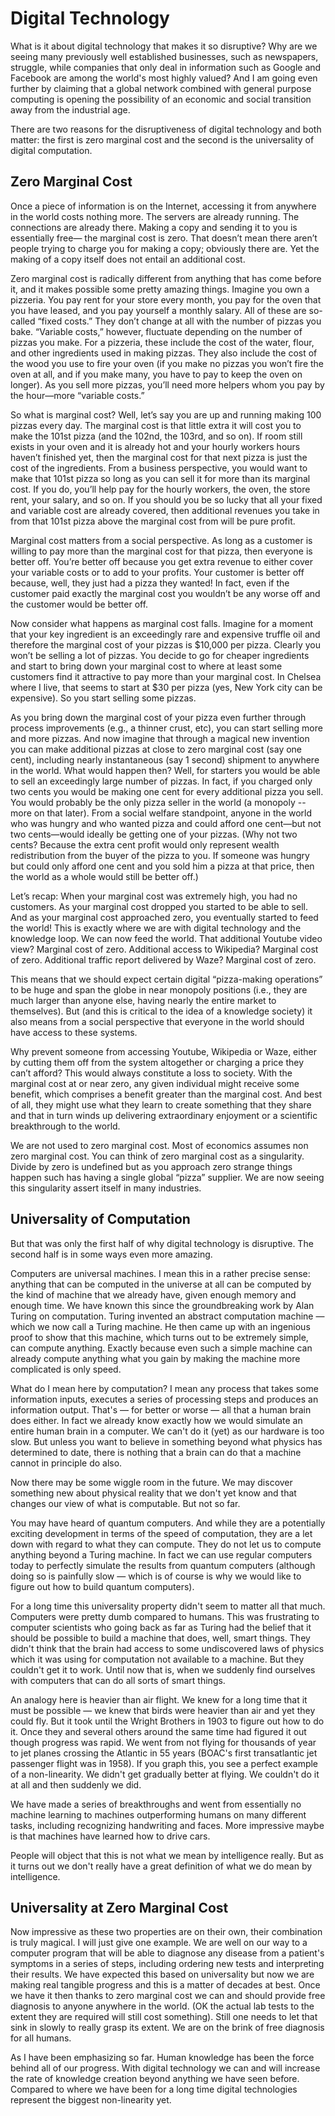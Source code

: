 # Digital Technology

What is it about digital technology that makes it so disruptive? Why are we seeing many previously well established businesses, such as newspapers, struggle, while companies that only deal in information such as Google and Facebook are among the world&apos;s most highly valued? And I am going even further by claiming that a global network combined with general purpose computing is opening the possibility of an economic and social transition away from the industrial age.

There are two reasons for the disruptiveness of digital technology and both matter: the first is zero marginal cost and the second is the universality of digital computation.

## Zero Marginal Cost

Once a piece of information is on the Internet, accessing it from anywhere in the world costs nothing more. The servers are already running. The connections are already there. Making a copy and sending it to you is essentially free— the marginal cost is zero. That doesn’t mean there aren’t people trying to charge you for making a copy; obviously there are. Yet the making of a copy itself does not entail an additional cost.

Zero marginal cost is radically different from anything that has come before it, and it makes possible some pretty amazing things. Imagine you own a pizzeria. You pay rent for your store every month, you pay for the oven that you have leased, and you pay yourself a monthly salary. All of these are so-called “fixed costs.” They don’t change at all with the number of pizzas you bake. “Variable costs,” however, fluctuate depending on the number of pizzas you make. For a pizzeria, these include the cost of the water, flour, and other ingredients used in making pizzas. They also include the cost of the wood you use to fire your oven (if you make no pizzas you won’t fire the oven at all, and if you make many, you have to pay to keep the oven on longer). As you sell more pizzas, you’ll need more helpers whom you pay by the hour—more “variable costs.”

So what is marginal cost? Well, let’s say you are up and running making 100 pizzas every day. The marginal cost is that little extra it will cost you to make the 101st pizza (and the 102nd, the 103rd, and so on). If room still exists in your oven and it is already hot and your hourly workers hours haven’t finished yet, then the marginal cost for that next pizza is just the cost of the ingredients. From a business perspective, you would want to make that 101st pizza so long as you can sell it for more than its marginal cost. If you do, you’ll help pay for the hourly workers, the oven, the store rent, your salary, and so on. If you should you be so lucky that all your fixed and variable cost are already covered, then additional revenues you take in from that 101st pizza above the marginal cost from will be pure profit.

Marginal cost matters from a social perspective. As long as a customer is willing to pay more than the marginal cost for that pizza, then everyone is better off. You’re better off because you get extra revenue to either cover your variable costs or to add to your profits. Your customer is better off because, well, they just had a pizza they wanted! In fact, even if the customer paid exactly the marginal cost you wouldn’t be any worse off and the customer would be better off.

Now consider what happens as marginal cost falls. Imagine for a moment that your key ingredient is an exceedingly rare and expensive truffle oil and therefore the marginal cost of your pizzas is $10,000 per pizza. Clearly you won’t be selling a lot of pizzas. You decide to go for cheaper ingredients and start to bring down your marginal cost to where at least some customers find it attractive to pay more than your marginal cost. In Chelsea where I live, that seems to start at $30 per pizza (yes, New York city can be expensive). So you start selling some pizzas.

As you bring down the marginal cost of your pizza even further through process improvements (e.g., a thinner crust, etc), you can start selling more and more pizzas. And now imagine that through a magical new invention you can make additional pizzas at close to zero marginal cost (say one cent), including nearly instantaneous (say 1 second) shipment to anywhere in the world. What would happen then? Well, for starters you would be able to sell an exceedingly large number of pizzas. In fact, if you charged only two cents you would be making one cent for every additional pizza you sell. You would probably be the only pizza seller in the world (a monopoly -- more on that later). From a social welfare standpoint, anyone in the world who was hungry and who wanted pizza and could afford one cent—but not two cents—would ideally be getting one of your pizzas. (Why not two cents? Because the extra cent profit would only represent wealth redistribution from the buyer of the pizza to you. If someone was hungry but could only afford one cent and you sold him a pizza at that price, then the world as a whole would still be better off.)

Let’s recap: When your marginal cost was extremely high, you had no customers. As your marginal cost dropped you started to be able to sell. And as your marginal cost approached zero, you eventually started to feed the world! This is exactly where we are with digital technology and the knowledge loop. We can now feed the world. That additional Youtube video view? Marginal cost of zero. Additional access to Wikipedia? Marginal cost of zero. Additional traffic report delivered by Waze? Marginal cost of zero. 

This means that we should expect certain digital “pizza-making operations” to be huge and span the globe in near monopoly positions (i.e., they are much larger than anyone else, having nearly the entire market to themselves). But (and this is critical to the idea of a knowledge society) it also means from a social perspective that everyone in the world should have access to these systems.

Why prevent someone from accessing Youtube, Wikipedia or Waze, either by cutting them off from the system altogether or charging a price they can’t afford? This would always constitute a loss to society. With the marginal cost at or near zero, any given individual might receive some benefit, which comprises a benefit greater than the marginal cost. And best of all, they might use what they learn to create something that they share and that in turn winds up delivering extraordinary enjoyment or a scientific breakthrough to the world.

We are not used to zero marginal cost. Most of economics assumes non zero marginal cost. You can think of zero marginal cost as a singularity. Divide by zero is undefined but as you approach zero strange things happen such has having a single global &ldquo;pizza&rdquo; supplier. We are now seeing this singularity assert itself in many industries.


## Universality of Computation

But that was only the first half of why digital technology is disruptive. The second half is in some ways even more amazing. 

Computers are universal machines. I mean this in a rather precise sense: anything that can be computed in the universe at all can be computed by the kind of machine that we already have, given enough memory and enough time. We have known this since the groundbreaking work by Alan Turing on computation. Turing invented an abstract computation machine — which we now call a Turing machine. He then came up with an ingenious proof to show that this machine, which turns out to be extremely simple, can compute anything. Exactly because even such a simple machine can already compute anything what you gain by making the machine more complicated is only speed.

What do I mean here by computation? I mean any process that takes some information inputs, executes a series of processing steps and produces an information output. That&apos;s — for better or worse — all that a human brain does either. In fact we already know exactly how we would simulate an entire human brain in a computer. We can&apos;t do it (yet) as our hardware is too slow. But unless you want to believe in something beyond what physics has determined to date, there is nothing that a brain can do that a machine cannot in principle do also.

Now there may be some wiggle room in the future. We may discover something new about physical reality that we don&apos;t yet know and that changes our view of what is computable. But not so far.

You may have heard of quantum computers. And while they are a potentially exciting development in terms of the speed of computation, they are a let down with regard to what they can compute. They do not let us to compute anything beyond a Turing machine. In fact we can use regular computers today to perfectly simulate the results from quantum computers (although doing so is painfully slow — which is of course is why we would like to figure out how to build quantum computers).

For a long time this universality property didn&apos;t seem to matter all that much. Computers were pretty dumb compared to humans. This was frustrating to computer scientists who going back as far as Turing had the belief that it should be possible to build a machine that does, well, smart things. They didn&apos;t think that the brain had access to some undiscovered laws of physics which it was using for computation not available to a machine. But they couldn&apos;t get it to work. Until now that is, when we suddenly find ourselves with computers that can do all sorts of smart things.

An analogy here is heavier than air flight. We knew for a long time that it must be possible — we knew that birds were heavier than air and yet they could fly. But it took until the Wright Brothers in 1903 to figure out how to do it. Once they and several others around the same time had figured it out though progress was rapid. We went from not flying for thousands of year to jet planes crossing the Atlantic in 55 years (BOAC&apos;s first transatlantic jet passenger flight was in 1958). If you graph this, you see a perfect example of a non-linearity. We didn&apos;t get gradually better at flying. We couldn&apos;t do it at all and then suddenly we did.

We have made a series of breakthroughs and went from essentially no machine learning to machines outperforming humans on many different tasks, including recognizing handwriting and faces. More impressive maybe is that machines have learned how to drive cars.

People will object that this is not what we mean by intelligence really. But as it turns out we don&apos;t really have a great definition of what we do mean by intelligence.


## Universality at Zero Marginal Cost

Now impressive as these two properties are on their own, their combination is truly magical. I will just give one example. We are well on our way to a computer program that will be able to diagnose any disease from a patient&apos;s symptoms in a series of steps, including ordering new tests and interpreting their results. We have expected this based on universality but now we are making real tangible progress and this is a matter of decades at best. Once we have it then thanks to zero marginal cost we can and should provide free diagnosis to anyone anywhere in the world. (OK the actual lab tests to the extent they are required will still cost something). Still one needs to let that sink in slowly to really grasp its extent. We are on the brink of free diagnosis for all humans.

As I have been emphasizing so far. Human knowledge has been the force behind all of our progress. With digital technology we can and will increase the rate of knowledge creation beyond anything we have seen before. Compared to where we have been for a long time digital technologies represent the biggest non-linearity yet.

